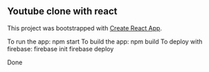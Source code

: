 ## Youtube clone with react

This project was bootstrapped with [Create React App](https://github.com/facebook/create-react-app).

To run the app: npm start
To build the app: npm build
To deploy with firebase:
firebase init
firebase deploy

Done

